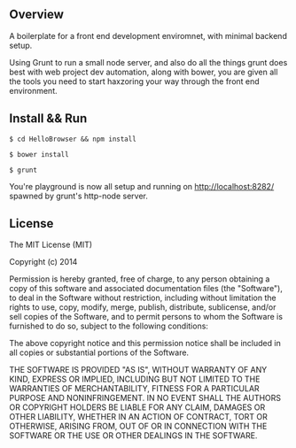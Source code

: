 ## Overview

A boilerplate for a front end development enviromnet, with minimal backend setup.

Using Grunt to run a small node server, and also do all the things grunt does best with web project dev automation, along with bower, you are given all the tools you need to start haxzoring your way through the front end environment.

## Install && Run
```terminal
$ cd HelloBrowser && npm install
```
```terminal
$ bower install
```
```terminal
$ grunt
````
You're playground is now all setup and running on [http://localhost:8282/](http://localhost:8282/) spawned by grunt's http-node server.

## License

The MIT License (MIT)

Copyright (c) 2014 

Permission is hereby granted, free of charge, to any person obtaining a copy
of this software and associated documentation files (the "Software"), to deal
in the Software without restriction, including without limitation the rights
to use, copy, modify, merge, publish, distribute, sublicense, and/or sell
copies of the Software, and to permit persons to whom the Software is
furnished to do so, subject to the following conditions:

The above copyright notice and this permission notice shall be included in
all copies or substantial portions of the Software.

THE SOFTWARE IS PROVIDED "AS IS", WITHOUT WARRANTY OF ANY KIND, EXPRESS OR
IMPLIED, INCLUDING BUT NOT LIMITED TO THE WARRANTIES OF MERCHANTABILITY,
FITNESS FOR A PARTICULAR PURPOSE AND NONINFRINGEMENT. IN NO EVENT SHALL THE
AUTHORS OR COPYRIGHT HOLDERS BE LIABLE FOR ANY CLAIM, DAMAGES OR OTHER
LIABILITY, WHETHER IN AN ACTION OF CONTRACT, TORT OR OTHERWISE, ARISING FROM,
OUT OF OR IN CONNECTION WITH THE SOFTWARE OR THE USE OR OTHER DEALINGS IN
THE SOFTWARE.